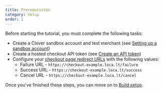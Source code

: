 ```yaml
---
title: Prerequisites
category: Setup
order: 1
---
```

Before starting the tutorial, you must complete the following tasks:

* Create a Clover sandbox account and test merchant (see [Setting up a sandbox account](https://docs.clover.com/docs/setup-clover-sandbox-account))
* Create a hosted checkout API token (see
[Create an API token](https://www.clover.com/help/create-an-api-token-hosted-checkout/))
* Configure your [checkout page redirect URLs](https://www.clover.com/help/customize-checkout-page/#set-up-redirect-urls) with the following values:
  * Failure URL - `https://checkout-example.loca.lt/failure`
  * Success URL - `https://checkout-example.loca.lt/success`
  * Cancel URL - `https://checkout-example.loca.lt/cancel`

Once you've finished these steps, you can move on to [Build setup](../build-setup/).
